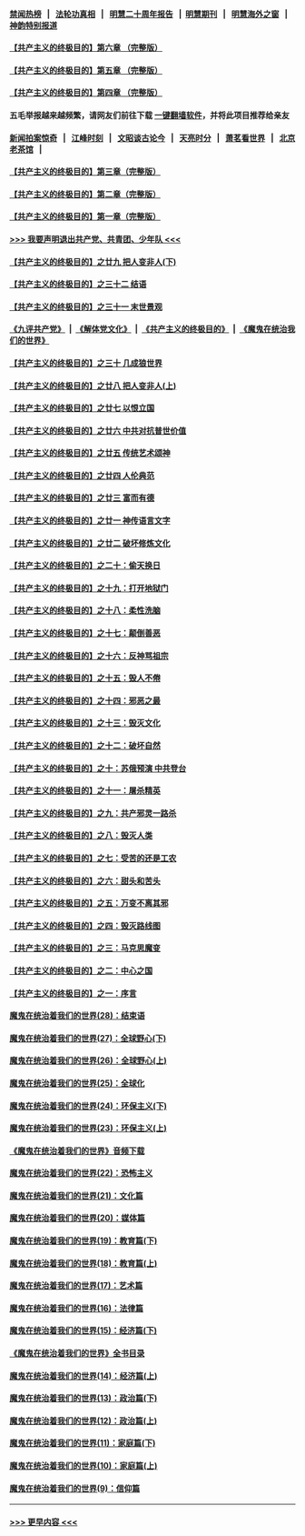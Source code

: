 #### [禁闻热榜](热点新闻.md?=0)  &nbsp;&nbsp;|&nbsp;&nbsp; [法轮功真相](https://github.com/gfw-breaker/truth/blob/master/README.md?=0) &nbsp;&nbsp;|&nbsp;&nbsp; [明慧二十周年报告](https://github.com/gfw-breaker/mh-reports/blob/master/README.md?=0) &nbsp;&nbsp;|&nbsp;&nbsp;[明慧期刊](https://github.com/gfw-breaker/mh-qikan) &nbsp;&nbsp;|&nbsp;&nbsp; [明慧海外之窗](https://github.com/gfw-breaker/mh-news/blob/master/README.md?=0) &nbsp;&nbsp;|&nbsp;&nbsp; [神韵特别报道](https://github.com/gfw-breaker/mh-news/blob/master/shenyun.md?=0)
#### [【共产主义的终极目的】第六章 （完整版）](../pages/nsc422/n11428913.md?t=02261731) 
#### [【共产主义的终极目的】第五章 （完整版）](../pages/nsc422/n11428912.md?t=02261731) 
#### [【共产主义的终极目的】第四章 （完整版）](../pages/nsc422/n11428907.md?t=02261731) 
#### 五毛举报越来越频繁，请网友们前往下载 [一键翻墙软件](https://github.com/gfw-breaker/ssr-accounts)，并将此项目推荐给亲友
#### [新闻拍案惊奇](https://github.com/gfw-breaker/banned-news/blob/master/pages/link4.md) &nbsp;&nbsp;|&nbsp;&nbsp; [江峰时刻](https://github.com/gfw-breaker/banned-news/blob/master/pages/link4.md) &nbsp;&nbsp;|&nbsp;&nbsp; [文昭谈古论今](https://github.com/gfw-breaker/banned-news/blob/master/pages/link4.md) &nbsp;&nbsp;|&nbsp;&nbsp; [天亮时分](https://github.com/gfw-breaker/banned-news/blob/master/pages/link4.md) &nbsp;&nbsp;|&nbsp;&nbsp; [萧茗看世界](https://github.com/gfw-breaker/banned-news/blob/master/pages/link4.md) &nbsp;&nbsp;|&nbsp;&nbsp; [北京老茶馆](https://github.com/gfw-breaker/banned-news/blob/master/pages/link4.md) &nbsp;&nbsp;|&nbsp;&nbsp; 
#### [【共产主义的终极目的】第三章（完整版）](../pages/nsc422/n11428848.md?t=02261731) 
#### [【共产主义的终极目的】第二章（完整版）](../pages/nsc422/n11428831.md?t=02261731) 
#### [【共产主义的终极目的】第一章（完整版）](../pages/nsc422/n11417651.md?t=02261731) 
#### [>>> 我要声明退出共产党、共青团、少年队 <<<](https://github.com/begood0513/goodnews/blob/master/quit/letter.md) 
#### [【共产主义的终极目的】之廿九 把人变非人(下)](../pages/nsc422/n11344140.md?t=02261731) 
#### [【共产主义的终极目的】之三十二 结语](../pages/nsc422/n11360535.md?t=02261731) 
#### [【共产主义的终极目的】之三十一 末世景观](../pages/nsc422/n11351129.md?t=02261731) 
#### [《九评共产党》](https://github.com/begood0513/9ping.md/blob/master/README.md) &nbsp;|&nbsp; [《解体党文化》](../../../../jtdwh.md/blob/master/README.md)  &nbsp;|&nbsp; [《共产主义的终极目的》](../../../../gczydzjmd.md/blob/master/README.md) &nbsp;|&nbsp; [《魔鬼在统治我们的世界》](../../../../mgztzwmdsj.md/blob/master/README.md) 
#### [【共产主义的终极目的】之三十 几成狼世界](../pages/nsc422/n11348280.md?t=02261731) 
#### [【共产主义的终极目的】之廿八 把人变非人(上)](../pages/nsc422/n11340492.md?t=02261731) 
#### [【共产主义的终极目的】之廿七 以恨立国](../pages/nsc422/n11336944.md?t=02261731) 
#### [【共产主义的终极目的】之廿六 中共对抗普世价值](../pages/nsc422/n11324785.md?t=02261731) 
#### [【共产主义的终极目的】之廿五 传统艺术颂神](../pages/nsc422/n11296396.md?t=02261731) 
#### [【共产主义的终极目的】之廿四 人伦典范](../pages/nsc422/n11296397.md?t=02261731) 
#### [【共产主义的终极目的】之廿三 富而有德](../pages/nsc422/n11283598.md?t=02261731) 
#### [【共产主义的终极目的】之廿一 神传语言文字](../pages/nsc422/n11263265.md?t=02261731) 
#### [【共产主义的终极目的】之廿二 破坏修炼文化](../pages/nsc422/n11245728.md?t=02261731) 
#### [【共产主义的终极目的】之二十：偷天换日](../pages/nsc422/n11238846.md?t=02261731) 
#### [【共产主义的终极目的】之十九：打开地狱门](../pages/nsc422/n11206376.md?t=02261731) 
#### [【共产主义的终极目的】之十八：柔性洗脑](../pages/nsc422/n11199994.md?t=02261731) 
#### [【共产主义的终极目的】之十七：颠倒善恶](../pages/nsc422/n11179782.md?t=02261731) 
#### [【共产主义的终极目的】之十六：反神骂祖宗](../pages/nsc422/n11166798.md?t=02261731) 
#### [【共产主义的终极目的】之十五：毁人不倦](../pages/nsc422/n11166792.md?t=02261731) 
#### [【共产主义的终极目的】之十四：邪恶之最](../pages/nsc422/n11150249.md?t=02261731) 
#### [【共产主义的终极目的】之十三：毁灭文化](../pages/nsc422/n11135227.md?t=02261731) 
#### [【共产主义的终极目的】之十二：破坏自然](../pages/nsc422/n11135214.md?t=02261731) 
#### [【共产主义的终极目的】之十：苏俄预演 中共登台](../pages/nsc422/n11118424.md?t=02261731) 
#### [【共产主义的终极目的】之十一：屠杀精英](../pages/nsc422/n11118442.md?t=02261731) 
#### [【共产主义的终极目的】之九：共产邪灵一路杀](../pages/nsc422/n11114139.md?t=02261731) 
#### [【共产主义的终极目的】之八：毁灭人类](../pages/nsc422/n11108503.md?t=02261731) 
#### [【共产主义的终极目的】之七：受苦的还是工农](../pages/nsc422/n11101809.md?t=02261731) 
#### [【共产主义的终极目的】之六：甜头和苦头](../pages/nsc422/n11096971.md?t=02261731) 
#### [【共产主义的终极目的】之五：万变不离其邪](../pages/nsc422/n11091285.md?t=02261731) 
#### [【共产主义的终极目的】之四：毁灭路线图](../pages/nsc422/n11086284.md?t=02261731) 
#### [【共产主义的终极目的】之三：马克思魔变](../pages/nsc422/n11061941.md?t=02261731) 
#### [【共产主义的终极目的】之二：中心之国](../pages/nsc422/n11047728.md?t=02261731) 
#### [【共产主义的终极目的】之一：序言](../pages/nsc422/n11086077.md?t=02261731) 
#### [魔鬼在统治着我们的世界(28)：结束语](../pages/nsc422/n10936246.md?t=02261731) 
#### [魔鬼在统治着我们的世界(27)：全球野心(下)](../pages/nsc422/n10928319.md?t=02261731) 
#### [魔鬼在统治着我们的世界(26)：全球野心(上)](../pages/nsc422/n10900318.md?t=02261731) 
#### [魔鬼在统治着我们的世界(25)：全球化](../pages/nsc422/n10788205.md?t=02261731) 
#### [魔鬼在统治着我们的世界(24)：环保主义(下)](../pages/nsc422/n10695307.md?t=02261731) 
#### [魔鬼在统治着我们的世界(23)：环保主义(上)](../pages/nsc422/n10688613.md?t=02261731) 
#### [《魔鬼在统治着我们的世界》音频下载](../pages/nsc422/n10635553.md?t=02261731) 
#### [魔鬼在统治着我们的世界(22)：恐怖主义](../pages/nsc422/n10614727.md?t=02261731) 
#### [魔鬼在统治着我们的世界(21)：文化篇](../pages/nsc422/n10597706.md?t=02261731) 
#### [魔鬼在统治着我们的世界(20)：媒体篇](../pages/nsc422/n10586579.md?t=02261731) 
#### [魔鬼在统治着我们的世界(19)：教育篇(下)](../pages/nsc422/n10564808.md?t=02261731) 
#### [魔鬼在统治着我们的世界(18)：教育篇(上)](../pages/nsc422/n10526970.md?t=02261731) 
#### [魔鬼在统治着我们的世界(17)：艺术篇](../pages/nsc422/n10499093.md?t=02261731) 
#### [魔鬼在统治着我们的世界(16)：法律篇](../pages/nsc422/n10485969.md?t=02261731) 
#### [魔鬼在统治着我们的世界(15)：经济篇(下)](../pages/nsc422/n10469975.md?t=02261731) 
#### [《魔鬼在统治着我们的世界》全书目录](../pages/nsc422/n10464261.md?t=02261731) 
#### [魔鬼在统治着我们的世界(14)：经济篇(上)](../pages/nsc422/n10457370.md?t=02261731) 
#### [魔鬼在统治着我们的世界(13)：政治篇(下)](../pages/nsc422/n10448270.md?t=02261731) 
#### [魔鬼在统治着我们的世界(12)：政治篇(上)](../pages/nsc422/n10444576.md?t=02261731) 
#### [魔鬼在统治着我们的世界(11)：家庭篇(下)](../pages/nsc422/n10440961.md?t=02261731) 
#### [魔鬼在统治着我们的世界(10)：家庭篇(上)](../pages/nsc422/n10435448.md?t=02261731) 
#### [魔鬼在统治着我们的世界(9)：信仰篇](../pages/nsc422/n10432159.md?t=02261731) 

----
#### [ >>> 更早内容 <<< ](../indexes/nsc422-earlier.md)
